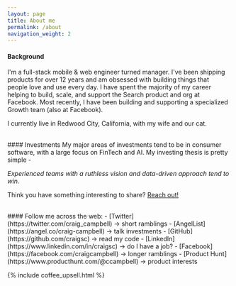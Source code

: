 ```yaml
---
layout: page
title: About me
permalink: /about
navigation_weight: 2
---
```

#### Background
I'm a full-stack mobile & web engineer turned manager. I've been shipping products for over 12 years and am obsessed with building things that people love and use every day. I have spent the majority of my career helping to build, scale, and support the Search product and org at Facebook. Most recently, I have been building and supporting a specialized Growth team (also at Facebook).

I currently live in Redwood City, California, with my wife and our cat.

<br>
#### Investments
My major areas of investments tend to be in consumer software, with a large focus on FinTech and AI. My investing thesis is pretty simple - 

*Experienced teams with a ruthless vision and data-driven approach tend to win.* 

Think you have something interesting to share? [Reach out!](/contact)

<br>
#### Follow me across the web:
  - [Twitter](https://twitter.com/craig_campbell) → short ramblings
  - [AngelList](https://angel.co/craig-campbell) → talk investments
  - [GitHub](https://github.com/craigsc) → read my code
  - [LinkedIn](https://www.linkedin.com/in/craigsc) → do I have a job?
  - [Facebook](https://facebook.com/craigcampbell) → longer ramblings
  - [Product Hunt](https://www.producthunt.com/@ccampbell) → product interests

{% include coffee_upsell.html %}
